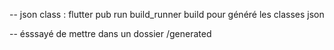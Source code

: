 -- json class : flutter pub run build_runner build
pour généré les classes json

-- ésssayé de mettre dans un dossier  /generated
